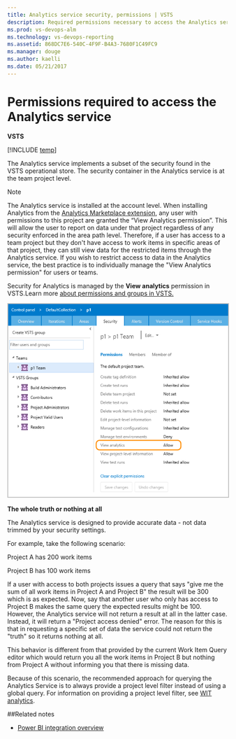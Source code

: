 ```yaml
---
title: Analytics service security, permissions | VSTS  
description: Required permissions necessary to access the Analytics service and how to handle project access denied errors
ms.prod: vs-devops-alm
ms.technology: vs-devops-reporting
ms.assetid: 868DC7E6-540C-4F9F-B4A3-7680F1C49FC9
ms.manager: douge
ms.author: kaelli
ms.date: 05/21/2017
---
```


# Permissions required to access the Analytics service

**VSTS**  

[!INCLUDE [temp](../_shared/analytics-preview.md)]

The Analytics service implements a subset of the security found in the VSTS operational store. The security container in the Analytics service is at the team project level.   

>[!NOTE]  
>The Analytics service is installed at the account level. When installing Analytics from the [Analytics Marketplace extension](https://marketplace.visualstudio.com/items?itemName=ms.vss-analytics), any user with permissions to this project are granted the “View Analytics permission”. This will allow the user to report on data under that project regardless of any security enforced in the area path level. Therefore, if a user has access to a team project but they don't have access to work items in specific areas of that project, they can still view data for the restricted items through the Analytics service. 
If you wish to restrict access to data in  the Analytics service, the best practice is to individually manage the "View Analytics permission" for users or teams. 

Security for Analytics is managed by the **View analytics** permission in VSTS.Learn more [about permissions and groups in VSTS.](../../security/about-permissions.md) 

<img src="_img/analytics_permission.png" alt="Analytics Permission dialog" style="border: 2px solid #C3C3C3;" />

**The whole truth or nothing at all**

The Analytics service is designed to provide accurate data - not data trimmed by your security settings.  

For example, take the following scenario:

Project A has 200 work items  

Project B has 100 work items  

If a user with access to both projects issues a query that says "give me the sum of all work items in Project A
and Project B" the result will be 300 which is as expected. Now, say that another user who only has access to
Project B makes the same query the expected results might be 100. However, the Analytics service will not return
a result at all in the latter case. Instead, it will return a "Project access denied" error. The reason for this is that
in requesting a specific set of data the service could not return the "truth" so it returns nothing at all. 

This behavior is different from that provided by the current Work Item Query editor which would return you all
the work items in Project B but nothing from Project A without informing you that there is missing data. 

Because of this scenario, the recommended approach for querying the Analytics Service is to always provide
a project level filter instead of using a global query. For information on providing a project level filter, see [WIT analytics](../extend-analytics/wit-analytics.md).

##Related notes 

-  [Power BI integration overview](../powerbi/overview.md)
